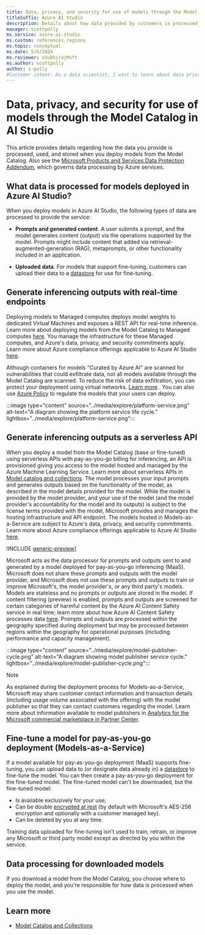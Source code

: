 ```yaml
---
title: Data, privacy, and security for use of models through the Model Catalog in AI Studio
titleSuffix: Azure AI Studio
description: Details about how data provided by customers is processed, used, and stored when a user deploys a model from the model catalog.
manager: scottpolly
ms.service: azure-ai-studio
ms.custom: references_regions
ms.topic: conceptual
ms.date: 5/6/2024
ms.reviewer: shubhirajMsft
ms.author: scottpolly
author: s-polly
#Customer intent: As a data scientist, I want to learn about data privacy and security for use of models in the model catalog.
---
```

# Data, privacy, and security for use of models through the Model Catalog in AI Studio

This article provides details regarding how the data you provide is processed, used, and stored when you deploy models from the Model Catalog. Also see the [Microsoft Products and Services Data Protection Addendum](https://aka.ms/DPA), which governs data processing by Azure services.

## What data is processed for models deployed in Azure AI Studio? 

When you deploy models in Azure AI Studio, the following types of data are processed to provide the service:

* **Prompts and generated content**. A user submits a prompt, and the model generates content (output) via the operations supported by the model. Prompts might include content that added via retrieval-augmented-generation (RAG), metaprompts, or other functionality included in an application. 

* **Uploaded** **data**. For models that support fine-tuning, customers can upload their data to a [datastore](../concepts/connections.md#connections-to-datastores) for use for fine-tuning.

##  Generate inferencing outputs with real-time endpoints 

Deploying models to Managed computes deploys model weights to dedicated Virtual Machines and exposes a REST API for real-time inference. Learn more about deploying models from the Model Catalog to Managed computes [here](model-catalog-overview.md). You manage the infrastructure for these Managed computes, and Azure's data, privacy, and security commitments apply. Learn more about Azure compliance offerings applicable to Azure AI Studio [here](https://servicetrust.microsoft.com/DocumentPage/7adf2d9e-d7b5-4e71-bad8-713e6a183cf3).

Although containers for models "Curated by Azure AI" are scanned for vulnerabilities that could exfiltrate data, not all models available through the Model Catalog are scanned. To reduce the risk of data exfiltration, you can protect your deployment using virtual networks. [Learn more](configure-managed-network.md) . You can also use [Azure Policy](../../ai-services/policy-reference.md) to regulate the models that your users can deploy.

:::image type="content" source="../media/explore/platform-service.png" alt-text="A diagram showing the platform service life cycle." lightbox="../media/explore/platform-service.png":::

## Generate inferencing outputs as a serverless API   

When you deploy a model from the Model Catalog (base or fine-tuned) using serverless APIs with pay-as-you-go billing for inferencing, an API is provisioned giving you access to the model hosted and managed by the Azure Machine Learning Service. Learn more about serverless APIs in [Model catalog and collections](./model-catalog-overview.md). The model processes your input prompts and generates outputs based on the functionality of the model, as described in the model details provided for the model. While the model is provided by the model provider, and your use of the model (and the model provider's accountability for the model and its outputs) is subject to the license terms provided with the model, Microsoft provides and manages the hosting infrastructure and API endpoint. The models hosted in Models-as-a-Service are subject to Azure's data, privacy, and security commitments. Learn more about Azure compliance offerings applicable to Azure AI Studio [here](https://servicetrust.microsoft.com/DocumentPage/7adf2d9e-d7b5-4e71-bad8-713e6a183cf3). 

!INCLUDE [generic-preview](../includes/generic-preview.md)]

Microsoft acts as the data processor for prompts and outputs sent to and generated by a model deployed for pay-as-you-go inferencing (MaaS). Microsoft does not share these prompts and outputs with the model provider, and Microsoft does not use these prompts and outputs to train or improve Microsoft's, the model provider's, or any third party's models. Models are stateless and no prompts or outputs are stored in the model. If content filtering (preview) is enabled, prompts and outputs are screened for certain categories of harmful content by the Azure AI Content Safety service in real time; learn more about how Azure AI Content Safety processes data [here](/legal/cognitive-services/content-safety/data-privacy). Prompts and outputs are processed within the geography specified during deployment but may be processed between regions within the geography for operational purposes (including performance and capacity management).

:::image type="content" source="../media/explore/model-publisher-cycle.png" alt-text="A diagram showing model publisher service cycle." lightbox="../media/explore/model-publisher-cycle.png":::

> [!NOTE]
> As explained during the deployment process for Models-as-a-Service, Microsoft may share customer contact information and transaction details (including usage volume associated with the offering) with the model publisher so that they can contact customers regarding the model. Learn more about information available to model publishers in [Analytics for the Microsoft  commercial marketplace in Partner Center](/partner-center/analytics). 

## Fine-tune a model for pay-as-you-go deployment (Models-as-a-Service)

If a model available for pay-as-you-go deployment (MaaS) supports fine-tuning, you can upload data to (or designate data already in) a [datastore](../concepts/connections.md#connections-to-datastores) to fine-tune the model. You can then create a pay-as-you-go deployment for the fine-tuned model. The fine-tuned model can't be downloaded, but the fine-tuned model:

* Is available exclusively for your use;
* Can be double [encrypted at rest](../../ai-services/openai/encrypt-data-at-rest.md) (by default with Microsoft's AES-256 encryption and optionally with a customer managed key).
* Can be deleted by you at any time.

Training data uploaded for fine-tuning isn't used to train, retrain, or improve any Microsoft or third party model except as directed by you within the service. 

##  Data processing for downloaded models

If you download a model from the Model Catalog, you choose where to deploy the model, and you're responsible for how data is processed when you use the model. 

## Learn more

*  [Model Catalog and Collections](model-catalog-overview.md)


